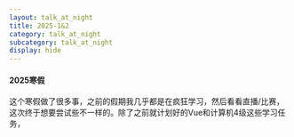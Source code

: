 ```yaml
---
layout: talk_at_night
title: 2025-1&2
category: talk_at_night
subcategory: talk_at_night
display: hide
---
```


<!-- more -->

#### 2025寒假

这个寒假做了很多事，之前的假期我几乎都是在疯狂学习，然后看看直播/比赛，这次终于想要尝试些不一样的。除了之前就计划好的Vue和计算机4级这些学习任务，
